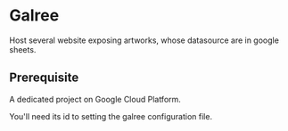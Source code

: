 # Galree

Host several website exposing artworks, whose datasource are in google sheets.

## Prerequisite

A dedicated project on Google Cloud Platform.

You'll need its id to setting the galree configuration file.
